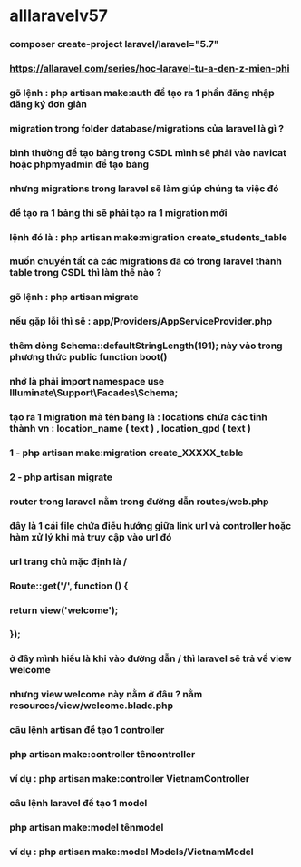 # alllaravelv57
### composer create-project laravel/laravel="5.7"
### https://allaravel.com/series/hoc-laravel-tu-a-den-z-mien-phi
### gõ lệnh : php artisan make:auth để tạo ra 1 phần đăng nhập đăng ký đơn giản
### migration trong folder database/migrations của laravel là gì ?
### bình thường để tạo bảng trong CSDL mình sẽ phải vào navicat hoặc phpmyadmin để tạo bảng 
### nhưng migrations trong laravel sẽ làm giúp chúng ta việc đó

### để tạo ra 1 bảng thì sẽ phải tạo ra 1 migration mới 
### lệnh đó là : php artisan make:migration create_students_table

### muốn chuyển tất cả các migrations đã có trong laravel thành table trong CSDL thì làm thế nào ?
### gõ lệnh : php artisan migrate

### nếu gặp lỗi thì sẽ : app/Providers/AppServiceProvider.php
### thêm dòng Schema::defaultStringLength(191); này vào trong phương thức public function boot()
### nhớ là phải import namespace use Illuminate\Support\Facades\Schema;

### tạo ra 1 migration mà tên bảng là : locations chứa các tỉnh thành vn : location_name ( text ) , location_gpd ( text ) 
### 1 - php artisan make:migration create_XXXXX_table
### 2 - php artisan migrate

### router trong laravel nằm trong đường dẫn routes/web.php
### đây là 1 cái file chứa điều hướng giữa link url và controller hoặc hàm xử lý khi mà truy cập vào url đó
### url trang chủ mặc định là /
### Route::get('/', function () {
 ###   return view('welcome');
###  });

### ở đây mình hiểu là khi vào đường dẫn / thì laravel sẽ trả về view welcome
### nhưng view welcome này nằm ở đâu ? nằm resources/view/welcome.blade.php

### câu lệnh artisan để tạo 1 controller
### php artisan make:controller têncontroller
### ví dụ : php artisan make:controller VietnamController

### câu lệnh laravel để tạo 1 model
### php artisan make:model tênmodel
### ví dụ : php artisan make:model Models/VietnamModel


